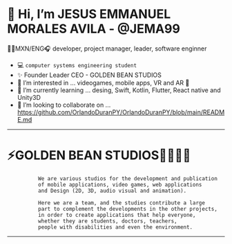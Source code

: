 # 👋 Hi, I’m JESUS EMMANUEL MORALES AVILA - @JEMA99 
🐧🎻MXN/ENG🎧 developer, project manager, leader, software enginner
- 💻 `computer systems engineering student`
- ✨ Founder Leader CEO - GOLDEN BEAN STUDIOS 
- 👀 I’m interested in ... videogames, mobile apps, VR and AR 🥽
- 🌱 I’m currently learning ... desing, Swift, Kotlin, Flutter, React native and Unity3D
- 💞️ I’m looking to collaborate on ... https://github.com/OrlandoDuranPY/OrlandoDuranPY/blob/main/README.md

---                    
#                       ⚡GOLDEN BEAN STUDIOS🦢🌹🌺🌸
              We are various studios for the development and publication 
              of mobile applications, video games, web applications 
              and Design (2D, 3D, audio visual and animation).

              Here we are a team, and the studies contribute a large 
              part to complement the developments in the other projects, 
              in order to create applications that help everyone, 
              whether they are students, doctors, teachers, 
              people with disabilities and even the environment.
---              
              
<!---
JEMA99/JEMA99 is a ✨ special ✨ repository because its `README.md` (this file) appears on your GitHub profile.
You can click the Preview link to take a look at your changes.
--->
